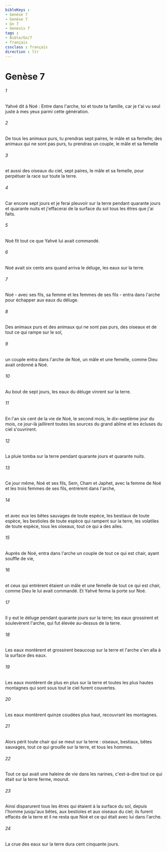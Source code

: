 ```yaml
---
bibleKeys : 
- Genèse 7
- Genèse 7
- Gn 7
- Genesis 7
tags : 
- Bible/Gn/7
- français
cssclass : français
direction : ltr
---
```


# Genèse 7

###### 1
Yahvé dit à Noé : Entre dans l'arche, toi et toute ta famille, car je t'ai vu seul juste à mes yeux parmi cette génération. 
###### 2
De tous les animaux purs, tu prendras sept paires, le mâle et sa femelle; des animaux qui ne sont pas purs, tu prendras un couple, le mâle et sa femelle 
###### 3
et aussi des oiseaux du ciel, sept paires, le mâle et sa femelle, pour perpétuer la race sur toute la terre. 
###### 4
Car encore sept jours et je ferai pleuvoir sur la terre pendant quarante jours et quarante nuits et j'effacerai de la surface du sol tous les êtres que j'ai faits. 
###### 5
Noé fit tout ce que Yahvé lui avait commandé.
###### 6
Noé avait six cents ans quand arriva le déluge, les eaux sur la terre.
###### 7
Noé - avec ses fils, sa femme et les femmes de ses fils - entra dans l'arche pour échapper aux eaux du déluge. 
###### 8
Des animaux purs et des animaux qui ne sont pas purs, des oiseaux et de tout ce qui rampe sur le sol, 
###### 9
un couple entra dans l'arche de Noé, un mâle et une femelle, comme Dieu avait ordonné à Noé. 
###### 10
Au bout de sept jours, les eaux du déluge vinrent sur la terre.
###### 11
En l'an six cent de la vie de Noé, le second mois, le dix-septième jour du mois, ce jour-là jaillirent toutes les sources du grand abîme et les écluses du ciel s'ouvrirent. 
###### 12
La pluie tomba sur la terre pendant quarante jours et quarante nuits.
###### 13
Ce jour même, Noé et ses fils, Sem, Cham et Japhet, avec la femme de Noé et les trois femmes de ses fils, entrèrent dans l'arche, 
###### 14
et avec eux les bêtes sauvages de toute espèce, les bestiaux de toute espèce, les bestioles de toute espèce qui rampent sur la terre, les volatiles de toute espèce, tous les oiseaux, tout ce qui a des ailes. 
###### 15
Auprès de Noé, entra dans l'arche un couple de tout ce qui est chair, ayant souffle de vie, 
###### 16
et ceux qui entrèrent étaient un mâle et une femelle de tout ce qui est chair, comme Dieu le lui avait commandé. Et Yahvé ferma la porte sur Noé.
###### 17
Il y eut le déluge pendant quarante jours sur la terre; les eaux grossirent et soulevèrent l'arche, qui fut élevée au-dessus de la terre. 
###### 18
Les eaux montèrent et grossirent beaucoup sur la terre et l'arche s'en alla à la surface des eaux. 
###### 19
Les eaux montèrent de plus en plus sur la terre et toutes les plus hautes montagnes qui sont sous tout le ciel furent couvertes. 
###### 20
Les eaux montèrent quinze coudées plus haut, recouvrant les montagnes. 
###### 21
Alors périt toute chair qui se meut sur la terre : oiseaux, bestiaux, bêtes sauvages, tout ce qui grouille sur la terre, et tous les hommes. 
###### 22
Tout ce qui avait une haleine de vie dans les narines, c'est-à-dire tout ce qui était sur la terre ferme, mourut. 
###### 23
Ainsi disparurent tous les êtres qui étaient à la surface du sol, depuis l'homme jusqu'aux bêtes, aux bestioles et aux oiseaux du ciel; ils furent effacés de la terre et il ne resta que Noé et ce qui était avec lui dans l'arche. 
###### 24
La crue des eaux sur la terre dura cent cinquante jours.
